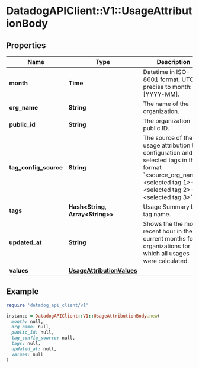 # DatadogAPIClient::V1::UsageAttributionBody

## Properties

| Name                  | Type                                                    | Description                                                                                                                                                                                         | Notes      |
| --------------------- | ------------------------------------------------------- | --------------------------------------------------------------------------------------------------------------------------------------------------------------------------------------------------- | ---------- |
| **month**             | **Time**                                                | Datetime in ISO-8601 format, UTC, precise to month: [YYYY-MM].                                                                                                                                      | [optional] |
| **org_name**          | **String**                                              | The name of the organization.                                                                                                                                                                       | [optional] |
| **public_id**         | **String**                                              | The organization public ID.                                                                                                                                                                         | [optional] |
| **tag_config_source** | **String**                                              | The source of the usage attribution tag configuration and the selected tags in the format &#x60;&lt;source_org_name&gt;:&lt;selected tag 1&gt;-&lt;selected tag 2&gt;-&lt;selected tag 3&gt;&#x60;. | [optional] |
| **tags**              | **Hash&lt;String, Array&lt;String&gt;&gt;**             | Usage Summary by tag name.                                                                                                                                                                          | [optional] |
| **updated_at**        | **String**                                              | Shows the the most recent hour in the current months for all organizations for which all usages were calculated.                                                                                    | [optional] |
| **values**            | [**UsageAttributionValues**](UsageAttributionValues.md) |                                                                                                                                                                                                     | [optional] |

## Example

```ruby
require 'datadog_api_client/v1'

instance = DatadogAPIClient::V1::UsageAttributionBody.new(
  month: null,
  org_name: null,
  public_id: null,
  tag_config_source: null,
  tags: null,
  updated_at: null,
  values: null
)
```
